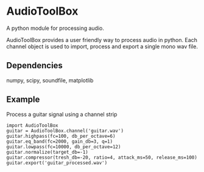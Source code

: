# AudioToolBox
A python module for processing audio.

AudioToolBox provides a user friendly way to process audio in python.
Each channel object is used to import, process and export a single mono wav file.

Dependencies
--
numpy, scipy, soundfile, matplotlib

Example
--
Process a guitar signal using a channel strip

    import AudioToolBox
    guitar = AudioToolBox.channel('guitar.wav')
    guitar.highpass(fc=100, db_per_octave=6)
    guitar.eq_band(fc=2000, gain_db=3, q=1)
    guitar.lowpass(fc=10000, db_per_octave=12)
    guitar.normalize(target_db=-1)
    guitar.compressor(tresh_db=-20, ratio=4, attack_ms=50, release_ms=100)
    guitar.export('guitar_processed.wav')
